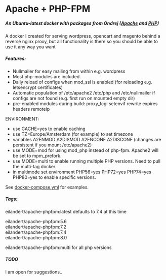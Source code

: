 # Apache + PHP-FPM 

##### An Ubuntu-latest docker with packages from Ondrej ([Apache](https://launchpad.net/~ondrej/+archive/ubuntu/apache2) and [PHP](https://launchpad.net/~ondrej/+archive/ubuntu/php))


A docker I created for serving wordpress, opencart and magento behind a reverse nginx proxy, but all functionality is there so you should be able to use it any way you want<BR>


##### Features:

* Nullmailer for easy mailing from within e.g. wordpress
* Most php-modules are included.
* Daily reload of configs when mod_ssl is enabled (for reloading e.g. letsencrypt certificates)
* Automatic population of /etc/apache2 /etc/php and /etc/nullmailer if configs are not found (e.g. first run on mounted empty dir)
* pre-enabled modules during build: proxy_fcgi setenvif rewrite expires headers remoteip

ENVIRONMENT:
* use CACHE=yes to enable caching
* use TZ=Europe/Amsterdam (for example) to set timezone 
* variables A2ENMOD A2DISMOD A2ENCONF A2DISCONF (changes are persistent if you mount /etc/apache2)
* use MODE=mod for using mod_php instead of php-fpm. Apache2 will be set to mpm_prefork.
* use MODE=multi to enable running multiple PHP versions. Need to pull the multi-tag docker
* in multimode set environment PHP56=yes PHP72=yes PHP74=yes PHP80=yes to enable specific versions.

See [docker-compose.yml](https://github.com/eilandert/dockerized/blob/master/apache-phpfpm/docker-compose.yml) for examples.

##### Tags:

eilandert/apache-phpfpm:latest defaults to 7.4 at this time

eilandert/apache-phpfpm:5.6<BR>
eilandert/apache-phpfpm:7.2<BR>
eilandert/apache-phpfpm:7.4<BR>
eilandert/apache-phpfpm:8.0<BR>

eilandert/apache-phpfpm:multi for all php versions

##### TODO

I am open for suggestions..
